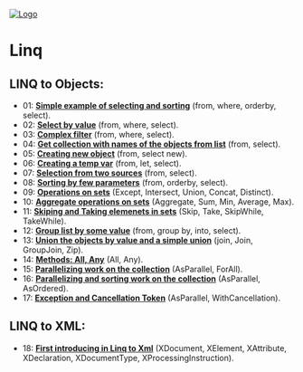 [![Logo](https://raw.githubusercontent.com/ogycode/CSharpLinq/master/merch/logo.jpg)](https://github.com/ogycode/CSharpLinq)

# Linq

## LINQ to Objects:
 - 01: **[Simple example of selecting and sorting](https://github.com/ogycode/CSharpLinq/blob/master/src/CSharpLinq/Examples/Example1.cs)** (from, where, orderby, select).
 - 02: **[Select by value](https://github.com/ogycode/CSharpLinq/blob/master/src/CSharpLinq/Examples/Example2.cs)** (from, where, select).
 - 03: **[Complex filter](https://github.com/ogycode/CSharpLinq/blob/master/src/CSharpLinq/Examples/Example3.cs)** (from, where, select).
 - 04: **[Get collection with names of the objects from list](https://github.com/ogycode/CSharpLinq/blob/master/src/CSharpLinq/Examples/Example4.cs)** (from, select).
 - 05: **[Creating new object](https://github.com/ogycode/CSharpLinq/blob/master/src/CSharpLinq/Examples/Example5.cs)** (from, select new).
 - 06: **[Creating a temp var](https://github.com/ogycode/CSharpLinq/blob/master/src/CSharpLinq/Examples/Example6.cs)** (from, let, select).
 - 07: **[Selection from two sources](https://github.com/ogycode/CSharpLinq/blob/master/src/CSharpLinq/Examples/Example7.cs)** (from, select).
 - 08: **[Sorting by few parameters](https://github.com/ogycode/CSharpLinq/blob/master/src/CSharpLinq/Examples/Example8.cs)** (from, orderby, select).
 - 09: **[Operations on sets](https://github.com/ogycode/CSharpLinq/blob/master/src/CSharpLinq/Examples/Example9.cs)** (Except, Intersect, Union, Concat, Distinct).
 - 10: **[Aggregate operations on sets](https://github.com/ogycode/CSharpLinq/blob/master/src/CSharpLinq/Examples/Example10.cs)** (Aggregate, Sum, Min, Average, Max).
 - 11: **[Skiping and Taking elemenets in sets](https://github.com/ogycode/CSharpLinq/blob/master/src/CSharpLinq/Examples/Example11.cs)** (Skip, Take, SkipWhile, TakeWhile).
 - 12: **[Group list by some value](https://github.com/ogycode/CSharpLinq/blob/master/src/CSharpLinq/Examples/Example12.cs)** (from, group by, into, select).
 - 13: **[Union the objects by value and a simple union](https://github.com/ogycode/CSharpLinq/blob/master/src/CSharpLinq/Examples/Example13.cs)** (join, Join, GroupJoin, Zip).
 - 14: **[Methods: All, Any](https://github.com/ogycode/CSharpLinq/blob/master/src/CSharpLinq/Examples/Example14.cs)** (All, Any).
 - 15: **[Parallelizing work on the collection](https://github.com/ogycode/CSharpLinq/blob/master/src/CSharpLinq/Examples/Example15.cs)** (AsParallel, ForAll).
 - 16: **[Parallelizing and sorting work on the collection](https://github.com/ogycode/CSharpLinq/blob/master/src/CSharpLinq/Examples/Example16.cs)** (AsParallel, AsOrdered).
 - 17: **[Exception and Cancellation Token](https://github.com/ogycode/CSharpLinq/blob/master/src/CSharpLinq/Examples/Example17.cs)** (AsParallel, WithCancellation).

## LINQ to XML:
 - 18: **[First introducing in Linq to Xml](https://github.com/ogycode/CSharpLinq/blob/master/src/CSharpLinq/Examples/Example18.cs)** (XDocument, XElement, XAttribute, XDeclaration, XDocumentType, XProcessingInstruction).